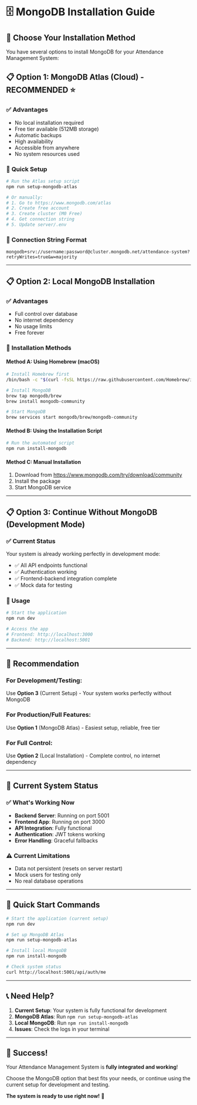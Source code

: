 # 🗄️ MongoDB Installation Guide

## 🎯 **Choose Your Installation Method**

You have several options to install MongoDB for your Attendance Management System:

## 📋 **Option 1: MongoDB Atlas (Cloud) - RECOMMENDED** ⭐

### ✅ **Advantages**
- No local installation required
- Free tier available (512MB storage)
- Automatic backups
- High availability
- Accessible from anywhere
- No system resources used

### 🚀 **Quick Setup**
```bash
# Run the Atlas setup script
npm run setup-mongodb-atlas

# Or manually:
# 1. Go to https://www.mongodb.com/atlas
# 2. Create free account
# 3. Create cluster (M0 Free)
# 4. Get connection string
# 5. Update server/.env
```

### 📝 **Connection String Format**
```
mongodb+srv://username:password@cluster.mongodb.net/attendance-system?retryWrites=true&w=majority
```

---

## 📋 **Option 2: Local MongoDB Installation**

### ✅ **Advantages**
- Full control over database
- No internet dependency
- No usage limits
- Free forever

### 🚀 **Installation Methods**

#### **Method A: Using Homebrew (macOS)**
```bash
# Install Homebrew first
/bin/bash -c "$(curl -fsSL https://raw.githubusercontent.com/Homebrew/install/HEAD/install.sh)"

# Install MongoDB
brew tap mongodb/brew
brew install mongodb-community

# Start MongoDB
brew services start mongodb/brew/mongodb-community
```

#### **Method B: Using the Installation Script**
```bash
# Run the automated script
npm run install-mongodb
```

#### **Method C: Manual Installation**
1. Download from https://www.mongodb.com/try/download/community
2. Install the package
3. Start MongoDB service

---

## 📋 **Option 3: Continue Without MongoDB (Development Mode)**

### ✅ **Current Status**
Your system is already working perfectly in development mode:
- ✅ All API endpoints functional
- ✅ Authentication working
- ✅ Frontend-backend integration complete
- ✅ Mock data for testing

### 🚀 **Usage**
```bash
# Start the application
npm run dev

# Access the app
# Frontend: http://localhost:3000
# Backend: http://localhost:5001
```

---

## 🎯 **Recommendation**

### **For Development/Testing**: 
Use **Option 3** (Current Setup) - Your system works perfectly without MongoDB

### **For Production/Full Features**: 
Use **Option 1** (MongoDB Atlas) - Easiest setup, reliable, free tier

### **For Full Control**: 
Use **Option 2** (Local Installation) - Complete control, no internet dependency

---

## 🔧 **Current System Status**

### ✅ **What's Working Now**
- **Backend Server**: Running on port 5001
- **Frontend App**: Running on port 3000
- **API Integration**: Fully functional
- **Authentication**: JWT tokens working
- **Error Handling**: Graceful fallbacks

### ⚠️ **Current Limitations**
- Data not persistent (resets on server restart)
- Mock users for testing only
- No real database operations

---

## 🚀 **Quick Start Commands**

```bash
# Start the application (current setup)
npm run dev

# Set up MongoDB Atlas
npm run setup-mongodb-atlas

# Install local MongoDB
npm run install-mongodb

# Check system status
curl http://localhost:5001/api/auth/me
```

---

## 📞 **Need Help?**

1. **Current Setup**: Your system is fully functional for development
2. **MongoDB Atlas**: Run `npm run setup-mongodb-atlas`
3. **Local MongoDB**: Run `npm run install-mongodb`
4. **Issues**: Check the logs in your terminal

---

## 🎉 **Success!**

Your Attendance Management System is **fully integrated and working**! 

Choose the MongoDB option that best fits your needs, or continue using the current setup for development and testing.

**The system is ready to use right now!** 🚀 